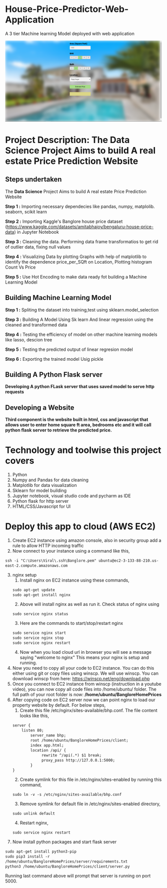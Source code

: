 # House-Price-Predictor-Web-Application

A 3 tier Machine learning Model deployed with web application

![](interface.png)

# Project Description: The **Data Science** Project Aims to build A real estate Price Prediction Website

## Steps undertaken

The **Data Science** Project Aims to build A real estate Price Prediction Website

**Step 1 :** Importing necessary dependecies like pandas, numpy, matplolib. seaborn, scikit learn

**Step 2 :** Importing Kaggle's Banglore house price dataset (https://www.kaggle.com/datasets/amitabhajoy/bengaluru-house-price-data) in Jupyter Notebook

**Step 3 :** Cleaning the data. Performing data frame transformatios to get rid of outlier data, fixing null values 

**Step 4 :** Visualizing Data by plotting Graphs with help of matplotlib to identify the dependence price_per_SQft on Location, Plotting histogram Count Vs Price

**Step 5 :** Use Hot Encoding to make data ready fot building a Machine Learning Model

## Building Machine Learning Model

**Step 1 :** Spliting the dataset into training,test using sklearn.model_selection

**Step 3 :** Building A Model Using Sk learn And linear regression using the cleaned and transformed data

**Step 4 :** Testing the efficiency of model on other machine learning models like lasso, descion tree

**Step 5 :** Testing the predicted output of linear regresion model

**Step 6 :** Exporting the trained model Usig pickle

## Building A Python Flask server 

**Developing A python FLask server that uses saved model to serve http requests**

## Developing a Website

**Third component is the website built in html, css and javascript that allows user to enter home square ft area, bedrooms etc and it will call python flask server to retrieve the predicted price.**



# Technology and toolwise this project covers

1. Python
2. Numpy and Pandas for data cleaning
3. Matplotlib for data visualization
4. Sklearn for model building
5. Jupyter notebook, visual studio code and pycharm as IDE
6. Python flask for http server
7. HTML/CSS/Javascript for UI



# Deploy this app to cloud (AWS EC2)

1. Create EC2 instance using amazon console, also in security group add a rule to allow HTTP incoming traffic
2. Now connect to your instance using a command like this,
```
ssh -i "C:\Users\Viral\.ssh\Banglore.pem" ubuntu@ec2-3-133-88-210.us-east-2.compute.amazonaws.com
```
3. nginx setup
   1. Install nginx on EC2 instance using these commands,
   ```
   sudo apt-get update
   sudo apt-get install nginx
   ```
   2. Above will install nginx as well as run it. Check status of nginx using
   ```
   sudo service nginx status
   ```
   3. Here are the commands to start/stop/restart nginx
   ```
   sudo service nginx start
   sudo service nginx stop
   sudo service nginx restart
   ```
   4. Now when you load cloud url in browser you will see a message saying "welcome to nginx" This means your nginx is setup and running.
4. Now you need to copy all your code to EC2 instance. You can do this either using git or copy files using winscp. We will use winscp. You can download winscp from here: https://winscp.net/eng/download.php
5. Once you connect to EC2 instance from winscp (instruction in a youtube video), you can now copy all code files into /home/ubuntu/ folder. The full path of your root folder is now: **/home/ubuntu/BangloreHomePrices**
6.  After copying code on EC2 server now we can point nginx to load our property website by default. For below steps,
    1. Create this file /etc/nginx/sites-available/bhp.conf. The file content looks like this,
    ```
    server {
	    listen 80;
            server_name bhp;
            root /home/ubuntu/BangloreHomePrices/client;
            index app.html;
            location /api/ {
                 rewrite ^/api(.*) $1 break;
                 proxy_pass http://127.0.0.1:5000;
            }
    }
    ```
    2. Create symlink for this file in /etc/nginx/sites-enabled by running this command,
    ```
    sudo ln -v -s /etc/nginx/sites-available/bhp.conf
    ```
    3. Remove symlink for default file in /etc/nginx/sites-enabled directory,
    ```
    sudo unlink default
    ```
    4. Restart nginx,
    ```
    sudo service nginx restart
    ```
7. Now install python packages and start flask server
```
sudo apt-get install python3-pip
sudo pip3 install -r /home/ubuntu/BangloreHomePrices/server/requirements.txt
python3 /home/ubuntu/BangloreHomePrices/client/server.py
```
Running last command above will prompt that server is running on port 5000.
